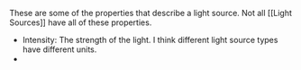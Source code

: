 These are some of the properties that describe a light source.
Not all [[Light Sources]] have all of these properties.

- Intensity: The strength of the light. I think different light source types have different units.
- 
